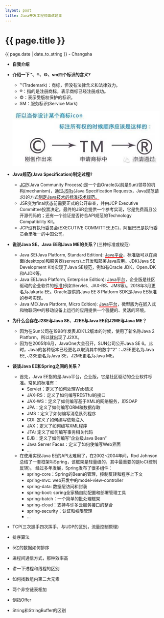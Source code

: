 ```yaml
---
layout: post
title: Java开发工程师面试题集
---
```


{{ page.title }}
================

<p class="meta">{{ page.date | date_to_string }} - Changsha</p>

+ **自我介绍**
+ **介绍一下™、®、©、sm四个标识的含义?**
  + ™(Trademark)：商标，但没有法律含义和法律效力。
  + ®：指的是注册商标，表示商标已经注册成功。
  + ©：表示受版权保护的标识。
  + SM：服务标识(Service Mark)  
  
  ![avatar](/images/posts/2019-03-05/tm.png)
+ **Java规范(Java Specification)制定过程?**
  + [JCP](https://zh.wikipedia.org/wiki/JCP)(Java Community Process):是一个由Oracle(以前是Sun)领导的机构(mechanism)，通过[JSRs](https://zh.wikipedia.org/wiki/JCP)(Java Specification Requests，Java规范请求)的方式<span style="border-bottom:2px solid red;">制定Java技术的标准技术规范。</span>
  + JSR变为final状态前需要正式的公开审查，并由JCP Executive Committee投票决定。最终的JSR会提供一个参考实现，它是免费而且公开源代码的；还有一个验证是否符合API规范的Technology Compatibility Kit。
  + JCP设有执行委员会(EXECUTIVE COMMITTEE,EC)，阿里巴巴是执行委员会里唯一的中国公司。
+ **说说Java SE、Java EE和Java ME的关系？**(三种标准或规范)
   + Java SE(Java Platform, Standard Edition): <span style="border-bottom:2px solid red;">Java平台</span>，标准版可以在桌面(desktops)和服务器(servers)上开发和部署Java应用。JDK(Java SE Development Kit)实现了Java SE规范，例如有Oracle JDK，OpenJDK和AJDK等。
   + Java EE(Java Platform, Enterprise Edition): <span style="border-bottom:2px solid red;">Java平台</span>，企业版是社区驱动的企业软件的<span style="border-bottom:2px solid red;">标准</span>(例如Servlet、JAX-RS、JMS等)。2018年3月更名为Jakarta EE。Oracle提供的Java EE 8 Platform SDK是Java EE标准的参考实现。
   + Java ME(Java Platform, Micro Edition): <span style="border-bottom:2px solid red;">Java平台</span>，微型版为在嵌入式和物联网中的移动设备上运行的应用提供一个强健的、灵活的环境。
+ **为什么会存在J2SE与Java SE、J2EE与Java EE和J2ME与Java ME？**
  + 因为在Sun公司在1998年发表JDK1.2版本的时候，使用了新名称Java 2 Platform，所以就出现了J2XX。
  + 因为在2005年6月，JavaOne大会召开，SUN公司公开Java SE 6。此时，Java的各种版本已经更名以取消其中的数字“2”：J2EE更名为Java EE, J2SE更名为Java SE，J2ME更名为Java ME。
+ **谈谈Java EE和Spring之间的关系？**
  + 首先，Java EE指的是Java平台，企业版，它是社区驱动的企业软件标准。常见的标准有：
    + Servlet：定义了如何处理Web请求
    + JAX-RS：定义了如何编写RESTful的接口
    + JAX-WS：定义了如何编写基于XML的网络服务，即SOAP
    + JPA：定义了如何编写ORM和数据存取
    + JMS：定义了如何编写消息队列程序
    + CDI: 定义了如何编写依赖注入
    + JAX：定义了如何编写XML程序
    + JTA: 定义了如何编写事务相关代码
    + EJB：定义了如何编写”企业级Java Bean“
    + Java Server Faces：定义了如何使编写Web界面
    + ...
  + 在使用实现Java EE的API太难用了，在2002~2004年间，Rod Johnson总结了一套框架叫Spring，该框架是轻量级的，其中最重要的是IoC(控制反转)。
  经过多年发展，Spring发布了很多组件：
    + spring-core：Spring的Bean的管理，控制反转和程序上下文
    + spring-mvc: web开发中的model-view-controller
    + spring-data: 数据层访问和封装
    + spring-boot: spring全家桶自助配置和部署管理工具
    + spring-batch：一个简单的批处理框架
    + spring-cloud：支持与许多云服务接口的整合
    + spring-security：认证和权限管理
    + ...
+ TCP(三次握手四次挥手，与UDP的区别，流量控制原理)
+ 排序算法
+ 5亿的数据如何排序
+ 进程间通信方式，那种效率高
+ 讲一下进程和线程的区别
+ 如何找数组内第二大元素
+ 两个非空链表相加
+ 剑指Offer
+ String和StringBuffer的区别